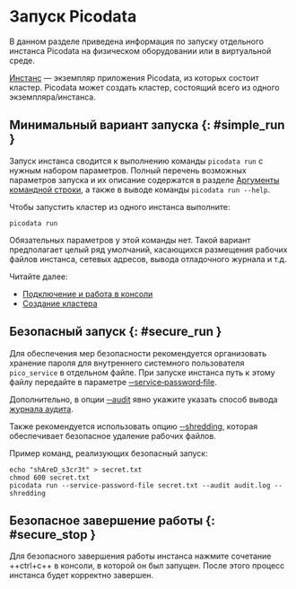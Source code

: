 # Запуск Picodata

В данном разделе приведена информация по запуску отдельного инстанса
Picodata на физическом оборудовании или в виртуальной среде.

[Инстанс](../overview/glossary.md#instance) — экземпляр приложения
Picodata, из которых состоит кластер. Picodata может создать кластер,
состоящий всего из одного экземпляра/инстанса.

## Минимальный вариант запуска {: #simple_run }

Запуск инстанса сводится к выполнению команды `picodata run` с нужным
набором параметров. Полный перечень возможных параметров запуска и их
описание содержатся в разделе [Аргументы командной строки], а также в
выводе команды `picodata run --help`.

[Аргументы командной строки]: ../reference/cli.md

Чтобы запустить кластер из одного инстанса выполните:

```shell
picodata run
```

Обязательных параметров у этой команды нет. Такой вариант предполагает
целый ряд умолчаний, касающихся размещения рабочих файлов инстанса,
сетевых адресов, вывода отладочного журнала и т.д.

Читайте далее:

- [Подключение и работа в консоли](../tutorial/connecting.md)
- [Создание кластера](../tutorial/deploy.md)

## Безопасный запуск {: #secure_run }

<!-- WARNING: "‑" below are non-breaking hyphen &#8209; -->

Для обеспечения мер безопасности рекомендуется организовать хранение
пароля для внутреннего системного пользователя `pico_service` в
отдельном файле. При запуске инстанса путь к этому файлу передайте в
параметре [‑‑service‑password‑file][pwdfile].

Дополнительно, в опции [‑‑audit][audit] явно укажите указать способ
вывода [журнала аудита](../tutorial/audit_log.md).

Также рекомендуется использовать опцию [‑‑shredding][shredding], которая
обеспечивает безопасное удаление рабочих файлов.

Пример команд, реализующих безопасный запуск:

```shell
echo "shAreD_s3cr3t" > secret.txt
chmod 600 secret.txt
picodata run --service-password-file secret.txt --audit audit.log --shredding
```

[pwdfile]: ../reference/cli.md#run_service_password_file
[audit]: ../reference/cli.md#run_audit
[shredding]: ../reference/cli.md#run_shredding

## Безопасное завершение работы {: #secure_stop }

Для безопасного завершения работы инстанса нажмите сочетание
++ctrl+c++ в консоли, в которой он был запущен. После этого процесс
инстанса будет корректно завершен.
